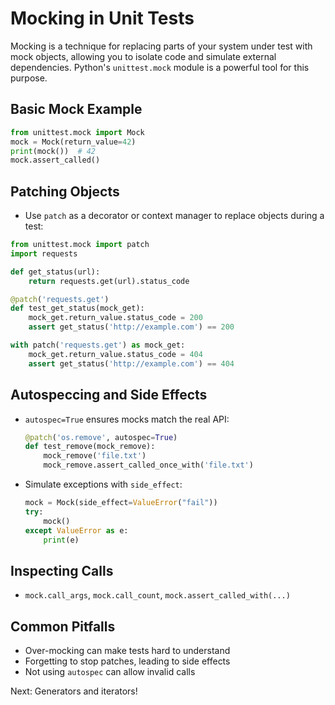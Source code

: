 # Mocking in Unit Tests

Mocking is a technique for replacing parts of your system under test with mock objects, allowing you to isolate code and simulate external dependencies. Python's `unittest.mock` module is a powerful tool for this purpose.

## Basic Mock Example

```python
from unittest.mock import Mock
mock = Mock(return_value=42)
print(mock())  # 42
mock.assert_called()
```

## Patching Objects

- Use `patch` as a decorator or context manager to replace objects during a test:

```python
from unittest.mock import patch
import requests

def get_status(url):
    return requests.get(url).status_code

@patch('requests.get')
def test_get_status(mock_get):
    mock_get.return_value.status_code = 200
    assert get_status('http://example.com') == 200

with patch('requests.get') as mock_get:
    mock_get.return_value.status_code = 404
    assert get_status('http://example.com') == 404
```

## Autospeccing and Side Effects

- `autospec=True` ensures mocks match the real API:

  ```python
  @patch('os.remove', autospec=True)
  def test_remove(mock_remove):
      mock_remove('file.txt')
      mock_remove.assert_called_once_with('file.txt')
  ```

- Simulate exceptions with `side_effect`:

  ```python
  mock = Mock(side_effect=ValueError("fail"))
  try:
      mock()
  except ValueError as e:
      print(e)
  ```

## Inspecting Calls

- `mock.call_args`, `mock.call_count`, `mock.assert_called_with(...)`

## Common Pitfalls

- Over-mocking can make tests hard to understand
- Forgetting to stop patches, leading to side effects
- Not using `autospec` can allow invalid calls

Next: Generators and iterators!
